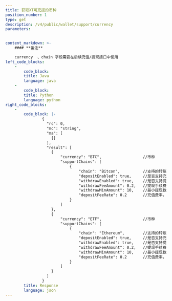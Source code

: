 ```yaml
---
title: 获取XT可充提的币种
position_number: 1
type: get
description: /v4/public/wallet/support/currency
parameters:
    

content_markdown: >-
    #### **备注**

    currency  、chain 字段需要在后续充值/提现接口中使用
left_code_blocks:
    -
        code_block:
        title: Java
        language: java
    -
        code_block:
        title: Python
        language: python
right_code_blocks:
    -
        code_block: |-
                {
                  "rc": 0,
                  "mc": "string",
                  "ma": [
                    {}
                  ],
                  "result": [
                    {
                        "currency": "BTC",                  //币种
                        "supportChains": [
                            {
                                "chain": "Bitcon",          //支持的转账网络
                                "depositEnabled": true,     //是否支持充值，true:支持，false:不支持
                                "withdrawEnabled": true,    //是否支持提现，true:支持，false:不支持
                                "withdrawFeeAmount": 0.2,   //提现手续费
                                "withdrawMinAmount": 10,    //最小提现数量
                                "depositFeeRate": 0.2       //充值费率，百分比
                            }
                        ]           
                    },
                    {
                        "currency": "ETF",                  //币种
                        "supportChains": [
                            {
                                "chain": "Ethereum",        //支持的转账网络
                                "depositEnabled": true,     //是否支持充值，true:支持，false:不支持
                                "withdrawEnabled": true,    //是否支持提现，true:支持，false:不支持
                                "withdrawFeeAmount": 0.2,   //提现手续费
                                "withdrawMinAmount": 10,    //最小提现数量
                                "depositFeeRate": 0.2       //充值费率，百分比
                            }
                        ]
                    }
                  ]
                }
        title: Response
        language: json
---
```

